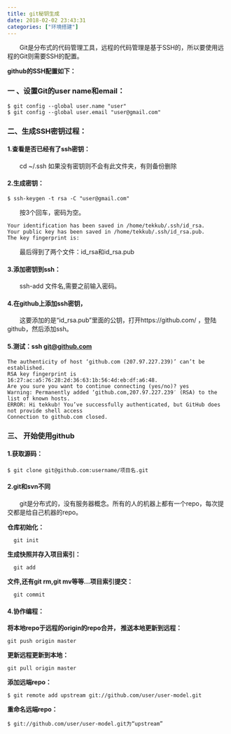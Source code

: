 ```yaml
---
title: git秘钥生成
date: 2018-02-02 23:43:31
categories: ["环境搭建"]
---
```

&emsp;&emsp;Git是分布式的代码管理工具，远程的代码管理是基于SSH的，所以要使用远程的Git则需要SSH的配置。
<!--more-->

**github的SSH配置如下：**

### 一 、设置Git的user name和email：
```
$ git config --global user.name "user"
$ git config --global user.email "user@gmail.com"
```
### 二、生成SSH密钥过程：
#### 1.查看是否已经有了ssh密钥：
&emsp;&emsp;cd ~/.ssh 如果没有密钥则不会有此文件夹，有则备份删除
#### 2.生成密钥：
```
$ ssh-keygen -t rsa -C "user@gmail.com"
```
&emsp;&emsp;按3个回车，密码为空。
```
Your identification has been saved in /home/tekkub/.ssh/id_rsa.
Your public key has been saved in /home/tekkub/.ssh/id_rsa.pub.
The key fingerprint is:
```
&emsp;&emsp;最后得到了两个文件：id_rsa和id_rsa.pub
#### 3.添加密钥到ssh：
&emsp;&emsp;ssh-add 文件名,需要之前输入密码。
#### 4.在github上添加ssh密钥，
&emsp;&emsp;这要添加的是“id_rsa.pub”里面的公钥，打开https://github.com/ ，登陆github，然后添加ssh。

#### 5.测试：ssh git@github.com
```
The authenticity of host ‘github.com (207.97.227.239)’ can’t be established.
RSA key fingerprint is 16:27:ac:a5:76:28:2d:36:63:1b:56:4d:eb:df:a6:48.
Are you sure you want to continue connecting (yes/no)? yes
Warning: Permanently added ‘github.com,207.97.227.239′ (RSA) to the list of known hosts.
ERROR: Hi tekkub! You’ve successfully authenticated, but GitHub does not provide shell access
Connection to github.com closed.
```


### 三、 开始使用github
#### 1.获取源码：
```
$ git clone git@github.com:username/项目名.git
```
#### 2.git和svn不同
&emsp;&emsp;git是分布式的，没有服务器概念。所有的人的机器上都有一个repo，每次提交都是给自己机器的repo。

**仓库初始化：**
```
  git init
```
**生成快照并存入项目索引：**

```
  git add
```
**文件,还有git rm,git mv等等…项目索引提交：**

```
  git commit
```
#### 4.协作编程：
**将本地repo于远程的origin的repo合并，
推送本地更新到远程：**

```
git push origin master
```
**更新远程更新到本地：**

```
git pull origin master
```
**添加远端repo：**

```
$ git remote add upstream git://github.com/user/user-model.git
```
**重命名远端repo：**

```
$ git://github.com/user/user-model.git为“upstream”
```
